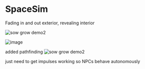 # SpaceSim

Fading in and out exterior, revealing interior

![sow grow demo2](https://github.com/ThimbleFire/SpaceSim/assets/14812476/54901286-8835-4240-998b-8f6d1fe6e791)

![image](https://github.com/ThimbleFire/SpaceSim/assets/14812476/627d984e-4558-496c-9ad1-4c02f6aeeb7b)

added pathfinding
![sow grow demo2](https://github.com/ThimbleFire/SpaceSim/assets/14812476/8ac402af-234b-45e0-a87d-ac2f76d405fe)

just need to get impulses working so NPCs behave autonomously
